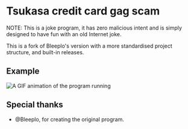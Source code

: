 # Tsukasa credit card gag scam

NOTE: This is a joke program, it has zero malicious intent and is simply
designed to have fun with an old Internet joke.

This is a fork of Bleeplo's version with a more standardised project
structure, and built-in releases.

## Example

![A GIF animation of the program running][example-gif]

## Special thanks

* @Bleeplo, for creating the original program.

<!-- Exe version here: https://drive.google.com/file/d/1gVKI089Y7Ub7MrqNmRwsvOGZYS3msnIu/view?usp=sharing
If you're gonna be running the .py file, please have all the pictures in the same folder as script.py
Along w/ the the pictures having the same name as the script.py requires.

This script took around 11 hours to make. Do not edit the script to have malicious code & then distribute it.
Thank you, God bless -->

[example-gif]: ./docs/assets/example.gif
